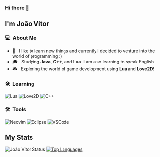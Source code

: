 ### Hi there 👋

## I'm João Vitor

### 💻 &nbsp;About Me 

- 🤔 &nbsp; I like to learn new things and currently I decided to venture into the world of programming :)
- 🎓 &nbsp; Studying **Java**, **C++**, and **Lua**. I am also learning to speak English.
- 🎮 &nbsp; Exploring the world of game development using **Lua** and **Love2D**!

### 🛠 &nbsp;Learning

![Lua](https://img.shields.io/badge/Lua-2C2D72?style=for-the-badge&logo=lua&logoColor=white)
![Love2D](https://img.shields.io/badge/L%C3%96VE-FF69B4?style=for-the-badge&logo=love&logoColor=white)
![C++](https://img.shields.io/badge/C%2B%2B-00599C?style=for-the-badge&logo=cplusplus&logoColor=white)

### 🛠 &nbsp;Tools

![Neovim](https://img.shields.io/badge/Neovim-57A143?style=for-the-badge&logo=neovim&logoColor=white)
![Eclipse](https://img.shields.io/badge/Eclipse-FE7A16.svg?style=for-the-badge&logo=Eclipse&logoColor=white)
![VSCode](https://img.shields.io/badge/VS%20Code-007ACC?style=for-the-badge&logo=visual-studio-code&logoColor=white)

## My Stats
<p>
 
![João Vitor Status](https://github-readme-stats.vercel.app/api?username=joao5566&show_icons=true&hide=stars,issues,contribs)
[![Top Languages](https://github-readme-stats.vercel.app/api/top-langs/?username=joao5566&layout=compact)](https://github.com/joao5566) 

</p>
